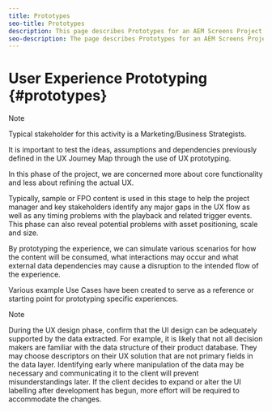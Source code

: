 ```yaml
---
title: Prototypes
seo-title: Prototypes
description: This page describes Prototypes for an AEM Screens Project
seo-description: The page describes Prototypes for an AEM Screens Project
---
```


# User Experience Prototyping {#prototypes}

>[!NOTE]
>
>Typical stakeholder for this activity is a Marketing/Business Strategists.

It is important to test the ideas, assumptions and dependencies previously defined in the UX Journey Map through the use of UX prototyping. 

In this phase of the project, we are concerned more about core functionality and less about refining the actual UX. 

Typically, sample or FPO content is used in this stage to help the project manager and key stakeholders identify any major gaps in the UX flow as well as any timing problems with the playback and related trigger events.
This phase can also reveal potential problems with asset positioning, scale and size.

By prototyping the experience, we can simulate various scenarios for how the content will be consumed, what interactions may occur and what external data dependencies may cause a disruption to the intended flow of the experience.

Various example Use Cases have been created to serve as a reference or starting point for prototyping specific experiences.


>[!NOTE]
>
> During the UX design phase, confirm that the UI design can be adequately supported by the data extracted.
> For example, it is likely that not all decision makers are familiar with the data structure of their product database. They may choose descriptors on their UX solution that are not primary fields in the data layer. Identifying early where manipulation of the data may be necessary and communicating it to the client will prevent misunderstandings later. If the client decides to expand or alter the UI labelling after development has begun, more effort will be required to accommodate the changes.
